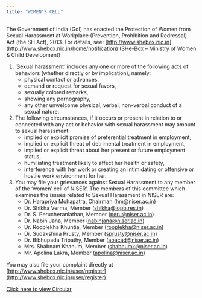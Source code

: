 ```yaml
---
title: "WOMEN’S CELL"
---
```

The Government of India (GoI) has enacted the Protection of Women from Sexual Harassment at Workplace (Prevention, Prohibition and Redressal) Act (the SH Act), 2013. For details, see: [http://www.shebox.nic.in](http://www.shebox.nic.in/home/notification) (SHe-Box – Ministry of Women & Child Development)



1.  ‘Sexual harassment’ includes any one or more of the following acts of behaviors (whether directly or by implication), namely:
    * physical contact or advances,
    * demand or request for sexual favors,
    * sexually colored remarks,
    * showing any pornography,
    * any other unwelcome physical, verbal, non-verbal conduct of a sexual nature.
2. The following circumstances, if it occurs or present in relation to or connected with any act or behavior with sexual harassment may amount to sexual harassment:
    * implied or explicit promise of preferential treatment in employment,
    * implied or explicit threat of detrimental treatment in employment,
    * implied or explicit threat about her present or future employment status,
    * humiliating treatment likely to affect her health or safety,
    * interference with her work or creating an intimidating or offensive or hostile work environment for her.
3. You may file your grievances against Sexual Harassment to any member of the ‘women’ cell of NISER’. The members of this committee which examines the issues related to Sexual Harassment in NISER are:
    * Dr. Harapriya Mohapatra, Chairman (hm@niser.ac.in)
    * Dr. Shikha Verma, Member (shikha@iopb.res.in)
    * Dr. S. Perucheranlathan, Member (peru@niser.ac.in)
    * Dr. Nabin Jana, Member (nabinjana@niser.ac.in)
    * Dr. Rooplekha Khuntia, Member (rooplekha@niser.ac.in)
    * Dr. Sudakshina Prusty, Member (sprusty@niser.ac.in)
    * Dr. Bibhupada Tripathy, Member (aoacad@niser.ac.in)
    * Mrs. Shabnam Khanum, Member (shabnumk@niser.ac.in)
    * Mr. Apolina Lakra, Member ([apolina@niser.ac.in](mailto:apolina@niser.ac.in))

You may also file your complaint directly at [http://www.shebox.nic.in/user/register](http://www.shebox.nic.in/user/register).

[Click here to view Circular](https://www.niser.ac.in/docs/2017/women's-cell.pdf)